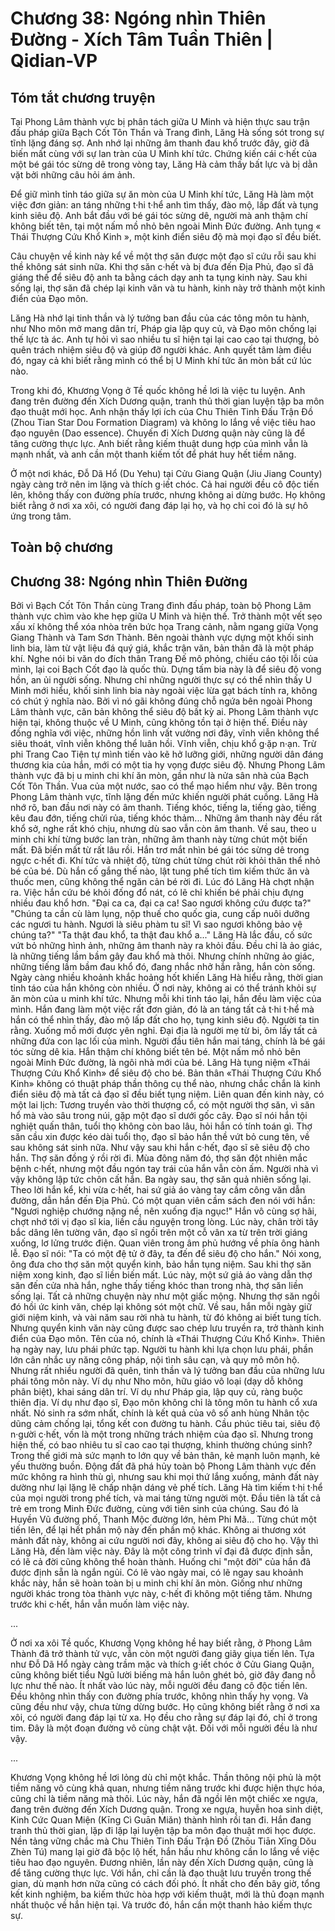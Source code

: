 # Chương 38: Ngóng nhìn Thiên Đường - Xích Tâm Tuần Thiên | Qidian-VP

## Tóm tắt chương truyện

Tại Phong Lâm thành vực bị phân tách giữa U Minh và hiện thực sau trận đấu pháp giữa Bạch Cốt Tôn Thần và Trang đình, Lăng Hà sống sót trong sự tĩnh lặng đáng sợ. Anh nhớ lại những âm thanh đau khổ trước đây, giờ đã biến mất cùng với sự lan tràn của U Minh khí tức. Chứng kiến cái c·hết của một bé gái tóc sừng dê trong vòng tay, Lăng Hà cảm thấy bất lực và bị dằn vặt bởi những câu hỏi ám ảnh.

Để giữ mình tỉnh táo giữa sự ăn mòn của U Minh khí tức, Lăng Hà làm một việc đơn giản: an táng những t·hi t·hể anh tìm thấy, đào mộ, lấp đất và tụng kinh siêu độ. Anh bắt đầu với bé gái tóc sừng dê, người mà anh thậm chí không biết tên, tại một nấm mồ nhỏ bên ngoài Minh Đức đường. Anh tụng « Thái Thượng Cứu Khổ Kinh », một kinh điển siêu độ mà mọi đạo sĩ đều biết.

Câu chuyện về kinh này kể về một thợ săn được một đạo sĩ cứu rỗi sau khi thề không sát sinh nữa. Khi thợ săn c·hết và bị đưa đến Địa Phủ, đạo sĩ đã giáng thế để siêu độ anh ta bằng cách dạy anh ta tụng kinh này. Sau khi sống lại, thợ săn đã chép lại kinh văn và tu hành, kinh này trở thành một kinh điển của Đạo môn.

Lăng Hà nhớ lại tinh thần và lý tưởng ban đầu của các tông môn tu hành, như Nho môn mở mang dân trí, Pháp gia lập quy củ, và Đạo môn chống lại thế lực tà ác. Anh tự hỏi vì sao nhiều tu sĩ hiện tại lại cao cao tại thượng, bỏ quên trách nhiệm siêu độ và giúp đỡ người khác. Anh quyết tâm làm điều đó, ngay cả khi biết rằng mình có thể bị U Minh khí tức ăn mòn bất cứ lúc nào.

Trong khi đó, Khương Vọng ở Tề quốc không hề lơi là việc tu luyện. Anh đang trên đường đến Xích Dương quận, tranh thủ thời gian luyện tập ba môn đạo thuật mới học. Anh nhận thấy lợi ích của Chu Thiên Tinh Đấu Trận Đồ (Zhou Tian Star Dou Formation Diagram) và không lo lắng về việc tiêu hao đạo nguyên (Dao essence). Chuyến đi Xích Dương quận này cũng là để tăng cường thực lực. Anh biết rằng kiếm thuật dung hợp của mình vẫn là mạnh nhất, và anh cần một thanh kiếm tốt để phát huy hết tiềm năng.

Ở một nơi khác, Đỗ Dã Hổ (Du Yehu) tại Cửu Giang Quận (Jiu Jiang County) ngày càng trở nên im lặng và thích g·iết chóc. Cả hai người đều cô độc tiến lên, không thấy con đường phía trước, nhưng không ai dừng bước. Họ không biết rằng ở nơi xa xôi, có người đang đáp lại họ, và họ chỉ coi đó là sự hô ứng trong tâm.

## Toàn bộ chương

## Chương 38: Ngóng nhìn Thiên Đường

Bởi vì Bạch Cốt Tôn Thần cùng Trang đình đấu pháp, toàn bộ Phong Lâm thành vực chìm vào khe hẹp giữa U Minh và hiện thế.
Trở thành một vết sẹo xấu xí không thể xóa nhòa trên bức họa Trang cảnh, nằm ngang giữa Vọng Giang Thành và Tam Sơn Thành.
Bên ngoài thành vực dựng một khối sinh linh bia, làm từ vật liệu đá quý giá, khắc trận văn, bản thân đã là một pháp khí.
Nghe nói bi văn do đích thân Trang Đế mô phỏng, chiếu cáo tội lỗi của mình, lại coi Bạch Cốt đạo là quốc thù. Dựng tấm bia này là để siêu độ vong hồn, an ủi người sống.
Nhưng chỉ những người thực sự có thể nhìn thấy U Minh mới hiểu, khối sinh linh bia này ngoài việc lừa gạt bách tính ra, không có chút ý nghĩa nào.
Bởi vì nó gãi không đúng chỗ ngứa bên ngoài Phong Lâm thành vực, căn bản không thể siêu độ bất kỳ ai.
Phong Lâm thành vực hiện tại, không thuộc về U Minh, cũng không tồn tại ở hiện thế.
Điều này đồng nghĩa với việc, những hồn linh vất vưởng nơi đây, vĩnh viễn không thể siêu thoát, vĩnh viễn không thể luân hồi.
Vĩnh viễn, chịu khổ g·ặp n·ạn.
Trừ phi Trang Cao Tiện tự mình tiến vào kẽ hở lưỡng giới, những người dân đáng thương kia của hắn, mới có một tia hy vọng được siêu độ. Nhưng Phong Lâm thành vực đã bị u minh chi khí ăn mòn, gần như là nửa sân nhà của Bạch Cốt Tôn Thần. Vua của một nước, sao có thể mạo hiểm như vậy.
Bên trong Phong Lâm thành vực, tĩnh lặng đến mức khiến người phát cuồng.
Lăng Hà nhớ rõ, ban đầu nơi này có âm thanh.
Tiếng khóc, tiếng la, tiếng gào, tiếng kêu đau đớn, tiếng chửi rủa, tiếng khóc thảm...
Những âm thanh này đều rất khổ sở, nghe rất khó chịu, nhưng dù sao vẫn còn âm thanh.
Về sau, theo u minh chi khí từng bước lan tràn, những âm thanh này từng chút một biến mất.
Đã biến mất từ rất lâu rồi.
Hắn trơ mắt nhìn bé gái tóc sừng dê trong ngực c·hết đi.
Khí tức và nhiệt độ, từng chút từng chút rời khỏi thân thể nhỏ bé của bé.
Dù hắn cố gắng thế nào, lật tung phế tích tìm kiếm thức ăn và thuốc men, cũng không thể ngăn cản bé rời đi.
Lúc đó Lăng Hà chợt nhận ra. Việc hắn cứu bé khỏi đống đổ nát, có lẽ chỉ khiến bé phải chịu đựng nhiều đau khổ hơn.
"Đại ca ca, đại ca ca! Sao ngươi không cứu được ta?"
"Chúng ta cần cù làm lụng, nộp thuế cho quốc gia, cung cấp nuôi dưỡng các ngươi tu hành. Ngươi là siêu phàm tu sĩ! Vì sao ngươi không bảo vệ chúng ta?"
"Ta thật đau khổ, ta thật đau khổ a..."
Lăng Hà lắc đầu, cố sức vứt bỏ những hình ảnh, những âm thanh này ra khỏi đầu.
Đều chỉ là ảo giác, là những tiếng lầm bầm gây đau khổ mà thôi.
Nhưng chính những ảo giác, những tiếng lầm bầm đau khổ đó, đang nhắc nhở hắn rằng, hắn còn sống.
Ngày càng nhiều khoảnh khắc hoảng hốt khiến Lăng Hà hiểu rằng, thời gian tỉnh táo của hắn không còn nhiều. Ở nơi này, không ai có thể tránh khỏi sự ăn mòn của u minh khí tức.
Nhưng mỗi khi tỉnh táo lại, hắn đều làm việc của mình.
Hắn đang làm một việc rất đơn giản, đó là an táng tất cả t·hi t·hể mà hắn có thể nhìn thấy, đào mộ lấp đất cho họ, tụng kinh siêu độ.
Người ta tin rằng. Xuống mồ mới được yên nghỉ. Đại địa là người mẹ từ bi, ôm lấy tất cả những đứa con lạc lối của mình.
Người đầu tiên hắn mai táng, chính là bé gái tóc sừng dê kia.
Hắn thậm chí không biết tên bé.
Một nấm mồ nhỏ bên ngoài Minh Đức đường, là ngôi nhà mới của bé.
Lăng Hà tụng niệm «Thái Thượng Cứu Khổ Kinh» để siêu độ cho bé.
Bản thân «Thái Thượng Cứu Khổ Kinh» không có thuật pháp thần thông cụ thể nào, nhưng chắc chắn là kinh điển siêu độ mà tất cả đạo sĩ đều biết tụng niệm.
Liên quan đến kinh này, có một lai lịch:
Tương truyền vào thời thượng cổ, có một người thợ săn, vì săn hổ mà vào sâu trong núi, gặp một đạo sĩ dưới gốc cây.
Đạo sĩ nói hắn tội nghiệt quấn thân, tuổi thọ không còn bao lâu, hỏi hắn có tính toán gì.
Thợ săn cầu xin được kéo dài tuổi thọ, đạo sĩ bảo hắn thề vứt bỏ cung tên, về sau không sát sinh nữa. Như vậy sau khi hắn c·hết, đạo sĩ sẽ siêu độ cho hắn.
Thợ săn đồng ý rồi rời đi.
Mùa đông năm đó, thợ săn đột nhiên mắc bệnh c·hết, nhưng một đầu ngón tay trái của hắn vẫn còn ấm.
Người nhà vì vậy không lập tức chôn cất hắn.
Ba ngày sau, thợ săn quả nhiên sống lại.
Theo lời hắn kể, khi vừa c·hết, hai sứ giả áo vàng tay cầm công văn dẫn đường, dẫn hắn đến Địa Phủ.
Có một quan viên cầm sách đen nói với hắn: "Ngươi nghiệp chướng nặng nề, nên xuống địa ngục!"
Hắn vô cùng sợ hãi, chợt nhớ tới vị đạo sĩ kia, liền cầu nguyện trong lòng.
Lúc này, chân trời tây bắc dâng lên tường vân, đạo sĩ ngồi trên một cỗ vân xa từ trên trời giáng xuống, lơ lửng trước điện.
Quan viên trong âm phủ hướng về phía ông hành lễ. Đạo sĩ nói: "Ta có một đệ tử ở đây, ta đến để siêu độ cho hắn." Nói xong, ông đưa cho thợ săn một quyển kinh, bảo hắn tụng niệm.
Sau khi thợ săn niệm xong kinh, đạo sĩ liền biến mất.
Lúc này, một sứ giả áo vàng dẫn thợ săn đến cửa nhà hắn, nghe thấy tiếng khóc than trong nhà, thợ săn liền sống lại.
Tất cả những chuyện này như một giấc mộng.
Nhưng thợ săn ngồi đó hồi ức kinh văn, chép lại không sót một chữ.
Về sau, hắn mỗi ngày giữ giới niệm kinh, và vài năm sau rời nhà tu hành, từ đó không ai biết tung tích.
Nhưng quyển kinh văn này cũng được sao chép lưu truyền ra, trở thành kinh điển của Đạo môn.
Tên của nó, chính là «Thái Thượng Cứu Khổ Kinh».
Thiên hạ ngày nay, lưu phái phức tạp. Người tu hành khi lựa chọn lưu phái, phần lớn cân nhắc uy năng công pháp, nội tình sâu cạn, và quy mô môn hộ.
Nhưng rất nhiều người đã quên, tinh thần và lý tưởng ban đầu của những lưu phái tông môn này.
Ví dụ như Nho môn, hữu giáo vô loại (dạy dỗ không phân biệt), khai sáng dân trí.
Ví dụ như Pháp gia, lập quy củ, ràng buộc thiên địa.
Ví dụ như đạo sĩ, Đạo môn không chỉ là tông môn tu hành cổ xưa nhất. Nó sinh ra sớm nhất, chính là kết quả của vô số anh hùng Nhân tộc dũng cảm chống lại, tổng kết con đường tu hành.
Cầu phúc tiêu tai, siêu độ n·gười c·hết, vốn là một trong những trách nhiệm của đạo sĩ.
Nhưng trong hiện thế, có bao nhiêu tu sĩ cao cao tại thượng, khinh thường chúng sinh?
Trong thế giới mà sức mạnh to lớn quy về bản thân, kẻ mạnh luôn mạnh, kẻ yếu thường buồn.
Động đất đã phá hủy toàn bộ Phong Lâm thành vực đến mức không ra hình thù gì, nhưng sau khi mọi thứ lắng xuống, mảnh đất này dường như lại lặng lẽ chấp nhận dáng vẻ phế tích.
Lăng Hà tìm kiếm t·hi t·hể của mọi người trong phế tích, và mai táng từng người một.
Đầu tiên là tất cả trẻ em trong Minh Đức đường, cùng với tiên sinh của chúng.
Sau đó là Huyền Vũ đường phố, Thanh Mộc đường lớn, hẻm Phi Mã...
Từng chút một tiến lên, để lại hết phần mộ này đến phần mộ khác.
Không ai thương xót mảnh đất này, không ai cứu người nơi đây, không ai siêu độ cho họ.
Vậy thì Lăng Hà, đến làm việc này.
Đây là một công trình vĩ đại đã được định sẵn, có lẽ cả đời cũng không thể hoàn thành.
Huống chi "một đời" của hắn đã được định sẵn là ngắn ngủi.
Có lẽ vào ngày mai, có lẽ ngay sau khoảnh khắc này, hắn sẽ hoàn toàn bị u minh chi khí ăn mòn. Giống như những người khác trong tòa thành vực này, c·hết đi không một tiếng tăm.
Nhưng trước khi c·hết, hắn vẫn muốn làm việc này.

...

Ở nơi xa xôi Tề quốc, Khương Vọng không hề hay biết rằng, ở Phong Lâm Thành đã trở thành tử vực, vẫn còn một người đang giãy giụa tiến lên.
Tựa như Đỗ Dã Hổ ngày càng trầm mặc và thích g·iết chóc ở Cửu Giang Quận, cũng không biết tiểu Ngũ lười biếng mà hắn luôn ghét bỏ, giờ đây đang nỗ lực như thế nào.
Ít nhất vào lúc này, mỗi người đều đang cô độc tiến lên.
Đều không nhìn thấy con đường phía trước, không nhìn thấy hy vọng.
Và cũng đều như vậy, chưa từng dừng bước.
Họ cũng không biết rằng ở nơi xa xôi, có người đang đáp lại từ xa.
Họ đều cho rằng sự đáp lại đó, chỉ ở trong tim.
Đây là một đoạn đường vô cùng chật vật.
Đối với mỗi người đều là như vậy.

...

Khương Vọng không hề lơi lỏng dù chỉ một khắc. Thần thông nội phủ là một tiềm năng vô cùng khả quan, nhưng tiềm năng trước khi được hiện thực hóa, cũng chỉ là tiềm năng mà thôi.
Lúc này, hắn đã ngồi lên một chiếc xe ngựa, đang trên đường đến Xích Dương quận.
Trong xe ngựa, huyễn hoa sinh diệt, Kinh Cức Quan Miện (Kīng Cì Guān Miǎn) thành hình rồi tan đi.
Hắn đang tranh thủ thời gian, lặp đi lặp lại luyện tập ba môn đạo thuật mới học được.
Nền tảng vững chắc mà Chu Thiên Tinh Đấu Trận Đồ (Zhōu Tiān Xīng Dǒu Zhèn Tú) mang lại giờ đã bộc lộ hết, hắn hầu như không cần lo lắng về việc tiêu hao đạo nguyên.
Đương nhiên, lần này đến Xích Dương quận, cũng là để tăng cường thực lực.
Với hắn, chỉ cần là đạo thuật lưu truyền trong thế gian, dù mạnh hơn nữa cũng có cách đối phó.
Ít nhất cho đến bây giờ, tổng kết kinh nghiệm, ba kiếm thức hòa hợp với kiếm thuật, mới là thủ đoạn mạnh nhất thuộc về hắn hiện tại.
Và trước đó, hắn cần một thanh hảo kiếm thực sự.